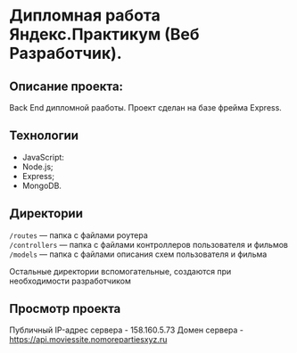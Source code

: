 # Дипломная работа Яндекс.Практикум (Веб Разработчик).

## **Описание проекта:**

Back End дипломной рааботы. Проект сделан на базе фрейма Express. 
## Технологии

* JavaScript:
* Node.js;
* Express;
* MongoDB.

## Директории

`/routes` — папка с файлами роутера  
`/controllers` — папка с файлами контроллеров пользователя и фильмов   
`/models` — папка с файлами описания схем пользователя и фильма  
  
Остальные директории вспомогательные, создаются при необходимости разработчиком

## Просмотр проекта

Публичный IP-адрес сервера - 158.160.5.73
Домен сервера - https://api.moviessite.nomorepartiesxyz.ru
